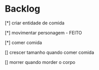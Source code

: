 # Backlog


[*] criar entidade de comida

[*] movimentar personagem - FEITO

[*] comer comida

[] crescer tamanho quando comer comida

[] morrer quando morder o corpo